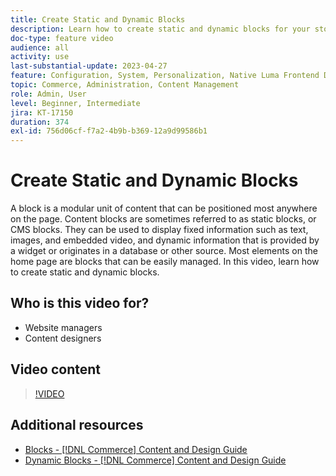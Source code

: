```yaml
---
title: Create Static and Dynamic Blocks
description: Learn how to create static and dynamic blocks for your store CMS pages.
doc-type: feature video
audience: all
activity: use
last-substantial-update: 2023-04-27
feature: Configuration, System, Personalization, Native Luma Frontend Development, Page Content
topic: Commerce, Administration, Content Management
role: Admin, User
level: Beginner, Intermediate
jira: KT-17150
duration: 374
exl-id: 756d06cf-f7a2-4b9b-b369-12a9d99586b1
---
```

# Create Static and Dynamic Blocks

A block is a modular unit of content that can be positioned most anywhere on the page. Content blocks are sometimes referred to as static blocks, or CMS blocks. They can be used to display fixed information such as text, images, and embedded video, and dynamic information that is provided by a widget or originates in a database or other source. Most elements on the home page are blocks that can be easily managed. In this video, learn how to create static and dynamic blocks.

## Who is this video for?

- Website managers
- Content designers

## Video content

>[!VIDEO](https://video.tv.adobe.com/v/343783?quality=12&learn=on)

## Additional resources

- [Blocks - [!DNL Commerce] Content and Design Guide](https://experienceleague.adobe.com/docs/commerce-admin/content-design/elements/blocks/blocks.html)
- [Dynamic Blocks - [!DNL Commerce] Content and Design Guide](https://experienceleague.adobe.com/docs/commerce-admin/content-design/elements/dynamic-blocks/dynamic-blocks.html)
